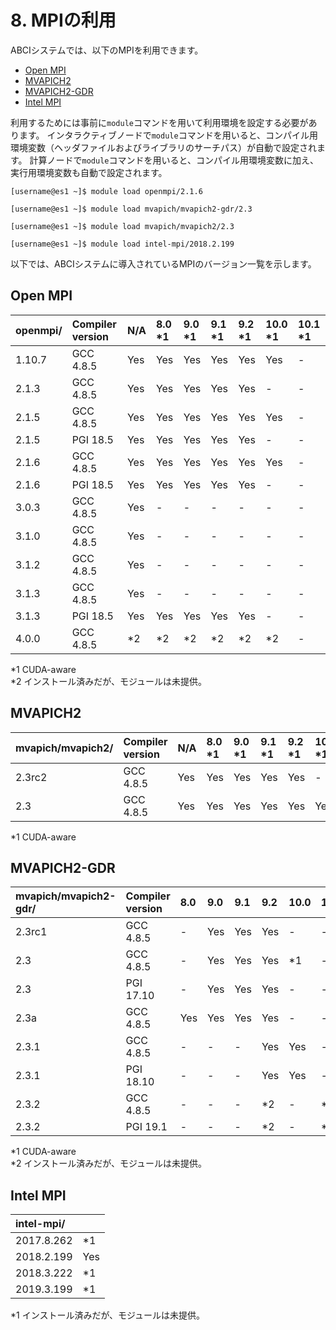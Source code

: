 # 8. MPIの利用

ABCIシステムでは、以下のMPIを利用できます。

* [Open MPI](https://www.open-mpi.org/)
* [MVAPICH2](http://mvapich.cse.ohio-state.edu/overview/#mv2)
* [MVAPICH2-GDR](http://mvapich.cse.ohio-state.edu/overview/#mv2gdr)
* [Intel MPI](https://software.intel.com/en-us/intel-mpi-library)

利用するためには事前に`module`コマンドを用いて利用環境を設定する必要があります。
インタラクティブノードで`module`コマンドを用いると、コンパイル用環境変数（ヘッダファイルおよびライブラリのサーチパス）が自動で設定されます。
計算ノードで`module`コマンドを用いると、コンパイル用環境変数に加え、実行用環境変数も自動で設定されます。

```
[username@es1 ~]$ module load openmpi/2.1.6
```

```
[username@es1 ~]$ module load mvapich/mvapich2-gdr/2.3
```

```
[username@es1 ~]$ module load mvapich/mvapich2/2.3
```

```
[username@es1 ~]$ module load intel-mpi/2018.2.199
```

以下では、ABCIシステムに導入されているMPIのバージョン一覧を示します。

## Open MPI

| openmpi/ | Compiler version | N/A | 8.0 \*1 | 9.0 \*1 | 9.1 \*1 | 9.2 \*1 | 10.0 \*1 | 10.1 \*1 |
|:--|:--|:--|:--|:--|:--|:--|:--|:--|
| 1.10.7 | GCC 4.8.5 | Yes | Yes | Yes | Yes | Yes | Yes | - |
| 2.1.3 | GCC 4.8.5 | Yes | Yes | Yes | Yes | Yes | - | - |
| 2.1.5 | GCC 4.8.5 | Yes | Yes | Yes | Yes | Yes | Yes | - |
| 2.1.5 | PGI 18.5 | Yes | Yes | Yes | Yes | Yes | - | - |
| 2.1.6 | GCC 4.8.5 | Yes | Yes | Yes | Yes | Yes | Yes | - |
| 2.1.6 | PGI 18.5 | Yes | Yes | Yes | Yes | Yes | - | - |
| 3.0.3 | GCC 4.8.5 | Yes | - | - | - | - | - | - |
| 3.1.0 | GCC 4.8.5 | Yes | - | - | - | - | - | - |
| 3.1.2 | GCC 4.8.5 | Yes | - | - | - | - | - | - |
| 3.1.3 | GCC 4.8.5 | Yes | - | - | - | - | - | - |
| 3.1.3 | PGI 18.5 | Yes | Yes | Yes | Yes | Yes | - | - |
| 4.0.0 | GCC 4.8.5 | \*2 | \*2 | \*2 | \*2 | \*2 | \*2 | - |

\*1 CUDA-aware  
\*2 インストール済みだが、モジュールは未提供。

## MVAPICH2

| mvapich/mvapich2/ | Compiler version | N/A | 8.0 \*1 | 9.0 \*1 | 9.1 \*1 | 9.2 \*1 | 10.0 \*1 | 10.1 \*1 |
|:--|:--|:--|:--|:--|:--|:--|:--|:--|
| 2.3rc2 | GCC 4.8.5 | Yes | Yes | Yes | Yes | Yes | - |
| 2.3 | GCC 4.8.5 | Yes | Yes | Yes | Yes | Yes | Yes | - |

\*1 CUDA-aware

## MVAPICH2-GDR

| mvapich/mvapich2-gdr/ | Compiler version | 8.0 | 9.0 | 9.1 | 9.2 | 10.0 | 10.1 |
|:--|:--|:--|:--|:--|:--|:--|:--|
| 2.3rc1 | GCC 4.8.5 | - | Yes | Yes | Yes | - | - |
| 2.3 | GCC 4.8.5 | - | Yes | Yes | Yes | *1 | - |
| 2.3 | PGI 17.10 | - | Yes | Yes | Yes | - | - |
| 2.3a | GCC 4.8.5 | Yes | Yes | Yes | Yes | - | - |
| 2.3.1 | GCC 4.8.5 | - | - | - | Yes | Yes | - |
| 2.3.1 | PGI 18.10 | - | - | - | Yes | Yes | - |
| 2.3.2 | GCC 4.8.5 | - | - | - | *2 | - | *2 |
| 2.3.2 | PGI 19.1 | - | - | - | *2 | - | *2 |

\*1 CUDA-aware  
\*2 インストール済みだが、モジュールは未提供。

## Intel MPI

| intel-mpi/ | |
|:--|:--|
| 2017.8.262 | \*1 |
| 2018.2.199 | Yes |
| 2018.3.222 | \*1 |
| 2019.3.199 | \*1 |

\*1 インストール済みだが、モジュールは未提供。
